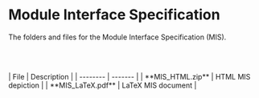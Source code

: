 # Module Interface Specification #

The folders and files for the Module Interface Specification (MIS).

<p><br></br></p>
| File | Description |
| -------- | ------- |
| **MIS_HTML.zip** | HTML MIS depiction |
| **MIS_LaTeX.pdf** | LaTeX MIS document |
